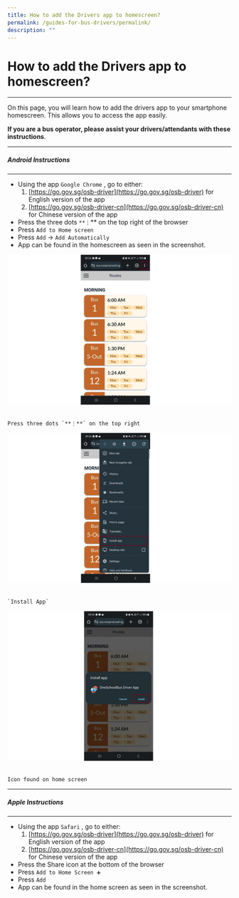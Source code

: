 ```yaml
---
title: How to add the Drivers app to homescreen?
permalink: /guides-for-bus-drivers/permalink/
description: ""
---
```

# How to add the Drivers app to homescreen?
----------

On this page, you will learn how to add the drivers app to your smartphone homescreen. This allows you to access the app easily.

**If you are a bus operator, please assist your drivers/attendants with these instructions**.

* * *

##### Android Instructions
----------
*   Using the app `Google Chrome` , go to either:
    1.  [https://go.gov.sg/osb-driver](https://go.gov.sg/osb-driver) for English version of the app
    2.  [https://go.gov.sg/osb-driver-cn](https://go.gov.sg/osb-driver-cn) for Chinese version of the app
*   Press the three dots `**⋮`\*\* on the top right of the browser
*   Press `Add to Home screen`
*   Press `Add` → `Add Automatically`
*   App can be found in the homescreen as seen in the screenshot.

![](/images/Driver/Add%20the%20drivers%20app%20to%20home/driver%20landing%20page%20on%20android,%20click%203%20dots%20v2.jpeg)

                                                                          Press three dots `**⋮**` on the top right

![](/images/Driver/Add%20the%20drivers%20app%20to%20home/driver%20android%203%20dots%20v2.jpeg)

                                                                                                         `Install App`

![](/images/Driver/Add%20the%20drivers%20app%20to%20home/driver%20install%20app%20v2.jpeg)

                                                                                         Icon found on home screen

* * *

##### Apple Instructions
----------
*   Using the app `Safari` , go to either:
    1.  [https://go.gov.sg/osb-driver](https://go.gov.sg/osb-driver) for English version of the app
    2.  [https://go.gov.sg/osb-driver-cn](https://go.gov.sg/osb-driver-cn) for Chinese version of the app
*   Press the Share icon at the bottom of the browser
*   Press `Add to Home Screen ➕`
*   Press `Add`
*   App can be found in the home screen as seen in the screenshot.